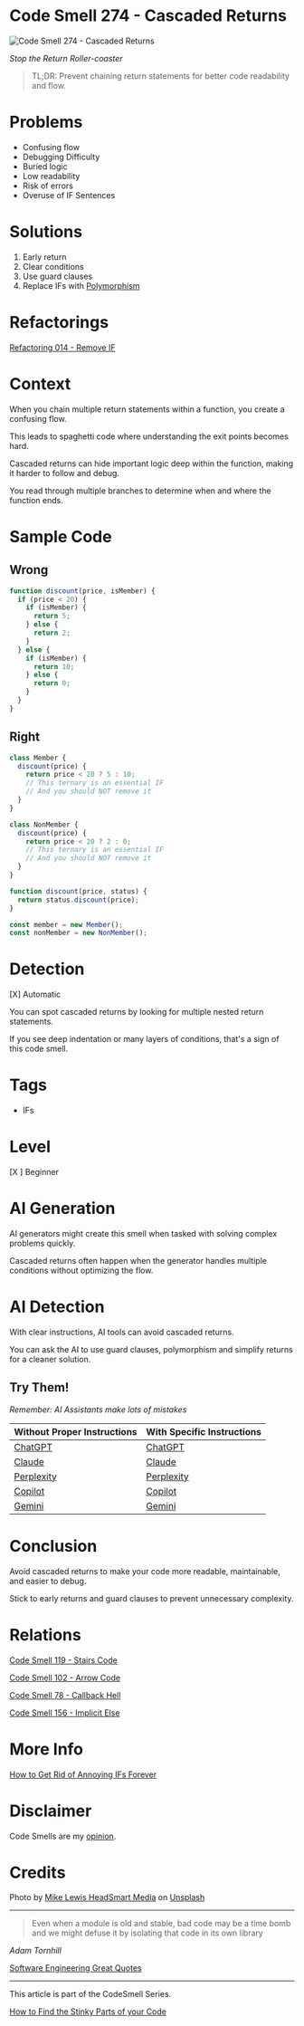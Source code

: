 # Code Smell 274 - Cascaded Returns

![Code Smell 274 - Cascaded Returns](Code%20Smell%20274%20-%20Cascaded%20Returns.jpg)

*Stop the Return Roller-coaster*

> TL;DR: Prevent chaining return statements for better code readability and flow.

# Problems

- Confusing flow
- Debugging Difficulty
- Buried logic
- Low readability
- Risk of errors
- Overuse of IF Sentences

# Solutions

1. Early return
2. Clear conditions
3. Use guard clauses
4. Replace IFs with [Polymorphism](https://github.com/mcsee/Software-Design-Articles/tree/main/Articles/Refactorings/Refactoring%20014%20-%20Remove%20IF/readme.md)

# Refactorings

[Refactoring 014 - Remove IF](https://github.com/mcsee/Software-Design-Articles/tree/main/Articles/Refactorings/Refactoring%20014%20-%20Remove%20IF/readme.md)

# Context

When you chain multiple return statements within a function, you create a confusing flow. 

This leads to spaghetti code where understanding the exit points becomes hard. 

Cascaded returns can hide important logic deep within the function, making it harder to follow and debug. 

You read through multiple branches to determine when and where the function ends.

# Sample Code

## Wrong

[Gist Url]: # (https://gist.github.com/mcsee/edb3a375c0b798f14447fe4c7230d2e8)

```javascript
function discount(price, isMember) {
  if (price < 20) {
    if (isMember) {
      return 5;
    } else {
      return 2;
    }
  } else {
    if (isMember) {
      return 10;
    } else {
      return 0;
    }
  }
}
```

## Right

[Gist Url]: # (https://gist.github.com/mcsee/b3b1ce40384367e300872e989faf6ead)

```javascript
class Member {
  discount(price) {
    return price < 20 ? 5 : 10;
    // This ternary is an essential IF
    // And you should NOT remove it
  }
}

class NonMember {
  discount(price) {
    return price < 20 ? 2 : 0;
    // This ternary is an essential IF
    // And you should NOT remove it
  }
}

function discount(price, status) {
  return status.discount(price);
}

const member = new Member();
const nonMember = new NonMember();
```

# Detection

[X] Automatic 

You can spot cascaded returns by looking for multiple nested return statements. 

If you see deep indentation or many layers of conditions, that's a sign of this code smell.
 
# Tags

- IFs

# Level

[X ] Beginner

# AI Generation

AI generators might create this smell when tasked with solving complex problems quickly. 

Cascaded returns often happen when the generator handles multiple conditions without optimizing the flow.

# AI Detection

With clear instructions, AI tools can avoid cascaded returns. 

You can ask the AI to use guard clauses, polymorphism and simplify returns for a cleaner solution.

## Try Them!

*Remember: AI Assistants make lots of mistakes*

| Without Proper Instructions    | With Specific Instructions |
| -------- | ------- |
| [ChatGPT](https://chat.openai.com/?q=Correct+and+explain+this+code%3A+%60%60%60javascript%0D%0Afunction+discount%28price%2C+isMember%29+%7B%0D%0A++if+%28price+%3C+20%29+%7B%0D%0A++++if+%28isMember%29+%7B%0D%0A++++++return+5%3B%0D%0A++++%7D+else+%7B%0D%0A++++++return+2%3B%0D%0A++++%7D%0D%0A++%7D+else+%7B%0D%0A++++if+%28isMember%29+%7B%0D%0A++++++return+10%3B%0D%0A++++%7D+else+%7B%0D%0A++++++return+0%3B%0D%0A++++%7D%0D%0A++%7D%0D%0A%7D%0D%0A%60%60%60) | [ChatGPT](https://chat.openai.com/?q=Replace+the+Cascaded+IF+sentences+with+Polymorphism%3A+%60%60%60javascript%0D%0Afunction+discount%28price%2C+isMember%29+%7B%0D%0A++if+%28price+%3C+20%29+%7B%0D%0A++++if+%28isMember%29+%7B%0D%0A++++++return+5%3B%0D%0A++++%7D+else+%7B%0D%0A++++++return+2%3B%0D%0A++++%7D%0D%0A++%7D+else+%7B%0D%0A++++if+%28isMember%29+%7B%0D%0A++++++return+10%3B%0D%0A++++%7D+else+%7B%0D%0A++++++return+0%3B%0D%0A++++%7D%0D%0A++%7D%0D%0A%7D%0D%0A%60%60%60) |
| [Claude](https://claude.ai/new?q=Correct+and+explain+this+code%3A+%60%60%60javascript%0D%0Afunction+discount%28price%2C+isMember%29+%7B%0D%0A++if+%28price+%3C+20%29+%7B%0D%0A++++if+%28isMember%29+%7B%0D%0A++++++return+5%3B%0D%0A++++%7D+else+%7B%0D%0A++++++return+2%3B%0D%0A++++%7D%0D%0A++%7D+else+%7B%0D%0A++++if+%28isMember%29+%7B%0D%0A++++++return+10%3B%0D%0A++++%7D+else+%7B%0D%0A++++++return+0%3B%0D%0A++++%7D%0D%0A++%7D%0D%0A%7D%0D%0A%60%60%60) | [Claude](https://claude.ai/new?q=Replace+the+Cascaded+IF+sentences+with+Polymorphism%3A+%60%60%60javascript%0D%0Afunction+discount%28price%2C+isMember%29+%7B%0D%0A++if+%28price+%3C+20%29+%7B%0D%0A++++if+%28isMember%29+%7B%0D%0A++++++return+5%3B%0D%0A++++%7D+else+%7B%0D%0A++++++return+2%3B%0D%0A++++%7D%0D%0A++%7D+else+%7B%0D%0A++++if+%28isMember%29+%7B%0D%0A++++++return+10%3B%0D%0A++++%7D+else+%7B%0D%0A++++++return+0%3B%0D%0A++++%7D%0D%0A++%7D%0D%0A%7D%0D%0A%60%60%60) |
| [Perplexity](https://perplexity.ai/?q=Correct+and+explain+this+code%3A+%60%60%60javascript%0D%0Afunction+discount%28price%2C+isMember%29+%7B%0D%0A++if+%28price+%3C+20%29+%7B%0D%0A++++if+%28isMember%29+%7B%0D%0A++++++return+5%3B%0D%0A++++%7D+else+%7B%0D%0A++++++return+2%3B%0D%0A++++%7D%0D%0A++%7D+else+%7B%0D%0A++++if+%28isMember%29+%7B%0D%0A++++++return+10%3B%0D%0A++++%7D+else+%7B%0D%0A++++++return+0%3B%0D%0A++++%7D%0D%0A++%7D%0D%0A%7D%0D%0A%60%60%60) | [Perplexity](https://perplexity.ai/?q=Replace+the+Cascaded+IF+sentences+with+Polymorphism%3A+%60%60%60javascript%0D%0Afunction+discount%28price%2C+isMember%29+%7B%0D%0A++if+%28price+%3C+20%29+%7B%0D%0A++++if+%28isMember%29+%7B%0D%0A++++++return+5%3B%0D%0A++++%7D+else+%7B%0D%0A++++++return+2%3B%0D%0A++++%7D%0D%0A++%7D+else+%7B%0D%0A++++if+%28isMember%29+%7B%0D%0A++++++return+10%3B%0D%0A++++%7D+else+%7B%0D%0A++++++return+0%3B%0D%0A++++%7D%0D%0A++%7D%0D%0A%7D%0D%0A%60%60%60) |
| [Copilot](https://www.bing.com/chat?showconv=1&sendquery=1&q=Correct+and+explain+this+code%3A+%60%60%60javascript%0D%0Afunction+discount%28price%2C+isMember%29+%7B%0D%0A++if+%28price+%3C+20%29+%7B%0D%0A++++if+%28isMember%29+%7B%0D%0A++++++return+5%3B%0D%0A++++%7D+else+%7B%0D%0A++++++return+2%3B%0D%0A++++%7D%0D%0A++%7D+else+%7B%0D%0A++++if+%28isMember%29+%7B%0D%0A++++++return+10%3B%0D%0A++++%7D+else+%7B%0D%0A++++++return+0%3B%0D%0A++++%7D%0D%0A++%7D%0D%0A%7D%0D%0A%60%60%60) | [Copilot](https://www.bing.com/chat?showconv=1&sendquery=1&q=Replace+the+Cascaded+IF+sentences+with+Polymorphism%3A+%60%60%60javascript%0D%0Afunction+discount%28price%2C+isMember%29+%7B%0D%0A++if+%28price+%3C+20%29+%7B%0D%0A++++if+%28isMember%29+%7B%0D%0A++++++return+5%3B%0D%0A++++%7D+else+%7B%0D%0A++++++return+2%3B%0D%0A++++%7D%0D%0A++%7D+else+%7B%0D%0A++++if+%28isMember%29+%7B%0D%0A++++++return+10%3B%0D%0A++++%7D+else+%7B%0D%0A++++++return+0%3B%0D%0A++++%7D%0D%0A++%7D%0D%0A%7D%0D%0A%60%60%60) |
| [Gemini](https://gemini.google.com/?q=Correct+and+explain+this+code%3A+%60%60%60javascript%0D%0Afunction+discount%28price%2C+isMember%29+%7B%0D%0A++if+%28price+%3C+20%29+%7B%0D%0A++++if+%28isMember%29+%7B%0D%0A++++++return+5%3B%0D%0A++++%7D+else+%7B%0D%0A++++++return+2%3B%0D%0A++++%7D%0D%0A++%7D+else+%7B%0D%0A++++if+%28isMember%29+%7B%0D%0A++++++return+10%3B%0D%0A++++%7D+else+%7B%0D%0A++++++return+0%3B%0D%0A++++%7D%0D%0A++%7D%0D%0A%7D%0D%0A%60%60%60) | [Gemini](https://gemini.google.com/?q=Replace+the+Cascaded+IF+sentences+with+Polymorphism%3A+%60%60%60javascript%0D%0Afunction+discount%28price%2C+isMember%29+%7B%0D%0A++if+%28price+%3C+20%29+%7B%0D%0A++++if+%28isMember%29+%7B%0D%0A++++++return+5%3B%0D%0A++++%7D+else+%7B%0D%0A++++++return+2%3B%0D%0A++++%7D%0D%0A++%7D+else+%7B%0D%0A++++if+%28isMember%29+%7B%0D%0A++++++return+10%3B%0D%0A++++%7D+else+%7B%0D%0A++++++return+0%3B%0D%0A++++%7D%0D%0A++%7D%0D%0A%7D%0D%0A%60%60%60) | 

# Conclusion

Avoid cascaded returns to make your code more readable, maintainable, and easier to debug. 

Stick to early returns and guard clauses to prevent unnecessary complexity.

# Relations

[Code Smell 119 - Stairs Code](https://github.com/mcsee/Software-Design-Articles/tree/main/Articles/Code%20Smells/Code%20Smell%20119%20-%20Stairs%20Code/readme.md)

[Code Smell 102 - Arrow Code](https://github.com/mcsee/Software-Design-Articles/tree/main/Articles/Code%20Smells/Code%20Smell%20102%20-%20Arrow%20Code/readme.md)

[Code Smell 78 - Callback Hell](https://github.com/mcsee/Software-Design-Articles/tree/main/Articles/Code%20Smells/Code%20Smell%2078%20-%20Callback%20Hell/readme.md)

[Code Smell 156 - Implicit Else](https://github.com/mcsee/Software-Design-Articles/tree/main/Articles/Code%20Smells/Code%20Smell%20156%20-%20Implicit%20Else/readme.md)

# More Info

[How to Get Rid of Annoying IFs Forever](https://github.com/mcsee/Software-Design-Articles/tree/main/Articles/Theory/How%20to%20Get%20Rid%20of%20Annoying%20IFs%20Forever/readme.md)

# Disclaimer

Code Smells are my [opinion](https://github.com/mcsee/Software-Design-Articles/tree/main/Articles/Blogging/I%20Wrote%20More%20than%2090%20Articles%20on%202021%20Here%20is%20What%20I%20Learned/readme.md).

# Credits

Photo by [Mike Lewis HeadSmart Media](https://unsplash.com/@mikeanywhere) on [Unsplash](https://unsplash.com/photos/waterfall-at-daytime-waAAaeC9hns)
    
* * *

> Even when a module is old and stable, bad code may be a time bomb and we might defuse it by isolating that code in its own library

_Adam Tornhill_
 
[Software Engineering Great Quotes](https://github.com/mcsee/Software-Design-Articles/tree/main/Articles/Quotes/Software%20Engineering%20Great%20Quotes/readme.md)

* * *

This article is part of the CodeSmell Series.

[How to Find the Stinky Parts of your Code](https://github.com/mcsee/Software-Design-Articles/tree/main/Articles/Code%20Smells/How%20to%20Find%20the%20Stinky%20parts%20of%20your%20Code/readme.md)